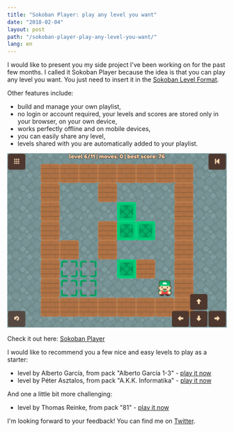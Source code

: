 ```yaml
---
title: "Sokoban Player: play any level you want"
date: "2018-02-04"
layout: post
path: "/sokoban-player-play-any-level-you-want/"
lang: en
---
```


I would like to present you my side project I've been working on for the past few months. I called it Sokoban Player because the idea is that you can play any level you want. You just need to insert it in the [Sokoban Level Format](https://github.com/krzysu/elm-sokoban-player/wiki/Sokoban-Level-Format).

Other features include:
- build and manage your own playlist,
- no login or account required, your levels and scores are stored only in your browser, on your own device,
- works perfectly offline and on mobile devices,
- you can easily share any level,
- levels shared with you are automatically added to your playlist.

![sokoban player screenshot](./sokoban-player-1.png)

Check it out here: [Sokoban Player](https://sokoban-player.netlify.com/)

I would like to recommend you a few nice and easy levels to play as a starter:
- level by Alberto García, from pack "Alberto García 1-3" - [play it now](https://sokoban-player.netlify.com/G6AHGA4GAH2AGD2GAHA2G2ADAHAGDFAFAHAGD3FAHAGD4AHABGAH4A)
- level by Péter Asztalos, from pack "A.K.K. Informatika" - [play it now](https://sokoban-player.netlify.com/8AHA2GA3GAHA3GD2GAHA2GA2DGAH2AGA3GAHA2FGDAGAHA2F3GBAH8A)

And one a little bit more challenging:
- level by Thomas Reinke, from pack "81" - [play it now](https://sokoban-player.netlify.com/2G4AH2GA2G5AH3AGFA3GAHAB2GD4GAHAG2AE5AHA3GD2GAH3AGF2GAH2GA2G3AH2G4A)

I'm looking forward to your feedback! You can find me on [Twitter](https://twitter.com/krzysu).
